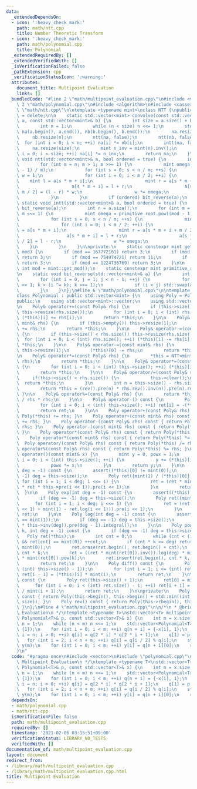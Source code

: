 ```yaml
---
data:
  _extendedDependsOn:
  - icon: ':heavy_check_mark:'
    path: math/ntt.cpp
    title: Number Theoretic Transform
  - icon: ':heavy_check_mark:'
    path: math/polynomial.cpp
    title: Polynomial
  _extendedRequiredBy: []
  _extendedVerifiedWith: []
  _isVerificationFailed: false
  _pathExtension: cpp
  _verificationStatusIcon: ':warning:'
  attributes:
    document_title: Multipoint Evaluation
    links: []
  bundledCode: "#line 2 \"math/multipoint_evaluation.cpp\"\n#include <vector>\n#line\
    \ 2 \"math/polynomial.cpp\"\n#include <algorithm>\n#include <cassert>\n#line 3\
    \ \"math/ntt.cpp\"\n\ntemplate <typename mint>\nclass NTT {\npublic:\n    NTT()\
    \ = delete;\n\n    static std::vector<mint> convolve(const std::vector<mint>&\
    \ a, const std::vector<mint>& b) {\n        int size = a.size() + b.size() - 1;\n\
    \        int n = 1;\n        while (n < size) n <<= 1;\n        std::vector<mint>\
    \ na(a.begin(), a.end()), nb(b.begin(), b.end());\n        na.resize(n);\n   \
    \     nb.resize(n);\n        ntt(na, false);\n        ntt(nb, false);\n      \
    \  for (int i = 0; i < n; ++i) na[i] *= nb[i];\n        intt(na, false);\n   \
    \     na.resize(size);\n        mint n_inv = mint(n).inv();\n        for (int\
    \ i = 0; i < size; ++i) na[i] *= n_inv;\n        return na;\n    }\n\n    static\
    \ void ntt(std::vector<mint>& a, bool ordered = true) {\n        int n = a.size();\n\
    \        for (int m = n; m > 1; m >>= 1) {\n            mint omega = primitive_root.pow((mod\
    \ - 1) / m);\n            for (int s = 0; s < n / m; ++s) {\n                mint\
    \ w = 1;\n                for (int i = 0; i < m / 2; ++i) {\n                \
    \    mint l = a[s * m + i];\n                    mint r = a[s * m + i + m / 2];\n\
    \                    a[s * m + i] = l + r;\n                    a[s * m + i +\
    \ m / 2] = (l - r) * w;\n                    w *= omega;\n                }\n\
    \            }\n        }\n        if (ordered) bit_reverse(a);\n    }\n\n   \
    \ static void intt(std::vector<mint>& a, bool ordered = true) {\n        if (ordered)\
    \ bit_reverse(a);\n        int n = a.size();\n        for (int m = 2; m <= n;\
    \ m <<= 1) {\n            mint omega = primitive_root.pow((mod - 1) / m).inv();\n\
    \            for (int s = 0; s < n / m; ++s) {\n                mint w = 1;\n\
    \                for (int i = 0; i < m / 2; ++i) {\n                    mint l\
    \ = a[s * m + i];\n                    mint r = a[s * m + i + m / 2] * w;\n  \
    \                  a[s * m + i] = l + r;\n                    a[s * m + i + m\
    \ / 2] = l - r;\n                    w *= omega;\n                }\n        \
    \    }\n        }\n    }\n\nprivate:\n    static constexpr mint get_primitive_root(int\
    \ mod) {\n        if (mod == 167772161) return 3;\n        if (mod == 469762049)\
    \ return 3;\n        if (mod == 754974721) return 11;\n        if (mod == 998244353)\
    \ return 3;\n        if (mod == 1224736769) return 3;\n    }\n\n    static constexpr\
    \ int mod = mint::get_mod();\n    static constexpr mint primitive_root = get_primitive_root(mod);\n\
    \n    static void bit_reverse(std::vector<mint>& a) {\n        int n = a.size();\n\
    \        for (int i = 0, j = 1; j < n - 1; ++j) {\n            for (int k = n\
    \ >> 1; k > (i ^= k); k >>= 1);\n            if (i < j) std::swap(a[i], a[j]);\n\
    \        }\n    }\n};\n#line 6 \"math/polynomial.cpp\"\n\ntemplate <typename mint>\n\
    class Polynomial : public std::vector<mint> {\n    using Poly = Polynomial;\n\n\
    public:\n    using std::vector<mint>::vector;\n    using std::vector<mint>::operator=;\n\
    \n    Poly& operator+=(const Poly& rhs) {\n        if (this->size() < rhs.size())\
    \ this->resize(rhs.size());\n        for (int i = 0; i < (int) rhs.size(); ++i)\
    \ (*this)[i] += rhs[i];\n        return *this;\n    }\n\n    Poly& operator+=(const\
    \ mint& rhs) {\n        if (this->empty()) this->resize(1);\n        (*this)[0]\
    \ += rhs;\n        return *this;\n    }\n\n    Poly& operator-=(const Poly& rhs)\
    \ {\n        if (this->size() < rhs.size()) this->resize(rhs.size());\n      \
    \  for (int i = 0; i < (int) rhs.size(); ++i) (*this)[i] -= rhs[i];\n        return\
    \ *this;\n    }\n\n    Poly& operator-=(const mint& rhs) {\n        if (this->empty())\
    \ this->resize(1);\n        (*this)[0] -= rhs;\n        return *this;\n    }\n\
    \n    Poly& operator*=(const Poly& rhs) {\n        *this = NTT<mint>::convolve(*this,\
    \ rhs);\n        return *this;\n    }\n\n    Poly& operator*=(const mint& rhs)\
    \ {\n        for (int i = 0; i < (int) this->size(); ++i) (*this)[i] *= rhs;\n\
    \        return *this;\n    }\n\n    Poly& operator/=(const Poly& rhs) {\n   \
    \     if(this->size() < rhs.size()) {\n            this->clear();\n          \
    \  return *this;\n        }\n        int n = this->size() - rhs.size() + 1;\n\
    \        return *this = (rev().pre(n) * rhs.rev().inv(n)).pre(n).rev(n);\n   \
    \ }\n\n    Poly& operator%=(const Poly& rhs) {\n        return *this -= *this\
    \ / rhs * rhs;\n    }\n\n    Poly& operator-() const {\n        Poly ret(this->size());\n\
    \        for (int i = 0; i < (int) this->size(); ++i) ret[i] = -(*this)[i];\n\
    \        return ret;\n    }\n\n    Poly operator+(const Poly& rhs) const { return\
    \ Poly(*this) += rhs; }\n    Poly operator+(const mint& rhs) const { return Poly(*this)\
    \ += rhs; }\n    Poly operator-(const Poly& rhs) const { return Poly(*this) -=\
    \ rhs; }\n    Poly operator-(const mint& rhs) const { return Poly(*this) -= rhs;\
    \ }\n    Poly operator*(const Poly& rhs) const { return Poly(*this) *= rhs; }\n\
    \    Poly operator*(const mint& rhs) const { return Poly(*this) *= rhs; }\n  \
    \  Poly operator/(const Poly& rhs) const { return Poly(*this) /= rhs; }\n    Poly\
    \ operator%(const Poly& rhs) const { return Poly(*this) %= rhs; }\n\n    mint\
    \ operator()(const mint& x) {\n        mint y = 0, powx = 1;\n        for (int\
    \ i = 0; i < (int) this->size(); ++i) {\n            y += (*this)[i] * powx;\n\
    \            powx *= x;\n        }\n        return y;\n    }\n\n    Poly inv(int\
    \ deg = -1) const {\n        assert((*this)[0] != mint(0));\n        if (deg ==\
    \ -1) deg = this->size();\n        Poly ret({mint(1) / (*this)[0]});\n       \
    \ for (int i = 1; i < deg; i <<= 1) {\n            ret = (ret * mint(2) - ret\
    \ * ret * this->pre(i << 1)).pre(i << 1);\n        }\n        return ret;\n  \
    \  }\n\n    Poly exp(int deg = -1) const {\n        assert((*this)[0] == mint(0));\n\
    \        if (deg == -1) deg = this->size();\n        Poly ret({mint(1)});\n  \
    \      for (int i = 1; i < deg; i <<= 1) {\n            ret = (ret * (this->pre(i\
    \ << 1) + mint(1) - ret.log(i << 1))).pre(i << 1);\n        }\n        return\
    \ ret;\n    }\n\n    Poly log(int deg = -1) const {\n        assert((*this)[0]\
    \ == mint(1));\n        if (deg == -1) deg = this->size();\n        return (this->diff()\
    \ * this->inv(deg)).pre(deg - 1).integral();\n    }\n\n    Poly pow(long long\
    \ k, int deg = -1) const {\n        if (deg == -1) deg = this->size();\n     \
    \   Poly ret(*this);\n        int cnt = 0;\n        while (cnt < (int) ret.size()\
    \ && ret[cnt] == mint(0)) ++cnt;\n        if (cnt * k >= deg) return Poly(deg,\
    \ mint(0));\n        ret.erase(ret.begin(), ret.begin() + cnt);\n        deg -=\
    \ cnt * k;\n        ret = ((ret * mint(ret[0]).inv()).log(deg) * mint(k)).pre(deg).exp(deg)\
    \ * mint(ret[0]).pow(k);\n        ret.insert(ret.begin(), cnt * k, mint(0));\n\
    \        return ret;\n    }\n\n    Poly diff() const {\n        Poly ret(std::max(0,\
    \ (int) this->size() - 1));\n        for (int i = 1; i <= (int) ret.size(); ++i)\
    \ ret[i - 1] = (*this)[i] * mint(i);\n        return ret;\n    }\n\n    Poly integral()\
    \ const {\n        Poly ret(this->size() + 1);\n        ret[0] = mint(0);\n  \
    \      for (int i = 0; i < (int) ret.size() - 1; ++i) ret[i + 1] = (*this)[i]\
    \ / mint(i + 1);\n        return ret;\n    }\n\nprivate:\n    Poly pre(int size)\
    \ const { return Poly(this->begin(), this->begin() + std::min((int) this->size(),\
    \ size)); }\n    Poly rev() const { return Poly(this->rbegin(), this->rend());\
    \ }\n};\n#line 4 \"math/multipoint_evaluation.cpp\"\n\n/*\n * @brief Multipoint\
    \ Evaluation\n */\ntemplate <typename T>\nstd::vector<T> multipoint_evaluation(const\
    \ Polynomial<T>& p, const std::vector<T>& x) {\n    int m = x.size();\n    int\
    \ n = 1;\n    while (n < m) n <<= 1;\n    std::vector<Polynomial<T>> q(2 * n,\
    \ {1});\n    for (int i = 0; i < m; ++i) q[n + i] = {-x[i], 1};\n    for (int\
    \ i = n; i > 0; ++i) q[i] = q[2 * i] * q[2 * i + 1];\n    q[1] = p % q[1];\n \
    \   for (int i = 2; i < n + m; ++i) q[i] = q[i / 2] % q[i];\n    std::vector<T>\
    \ y(m);\n    for (int i = 0; i < m; ++i) y[i] = q[n + i][0];\n    return y;\n\
    }\n"
  code: "#pragma once\n#include <vector>\n#include \"polynomial.cpp\"\n\n/*\n * @brief\
    \ Multipoint Evaluation\n */\ntemplate <typename T>\nstd::vector<T> multipoint_evaluation(const\
    \ Polynomial<T>& p, const std::vector<T>& x) {\n    int m = x.size();\n    int\
    \ n = 1;\n    while (n < m) n <<= 1;\n    std::vector<Polynomial<T>> q(2 * n,\
    \ {1});\n    for (int i = 0; i < m; ++i) q[n + i] = {-x[i], 1};\n    for (int\
    \ i = n; i > 0; ++i) q[i] = q[2 * i] * q[2 * i + 1];\n    q[1] = p % q[1];\n \
    \   for (int i = 2; i < n + m; ++i) q[i] = q[i / 2] % q[i];\n    std::vector<T>\
    \ y(m);\n    for (int i = 0; i < m; ++i) y[i] = q[n + i][0];\n    return y;\n}"
  dependsOn:
  - math/polynomial.cpp
  - math/ntt.cpp
  isVerificationFile: false
  path: math/multipoint_evaluation.cpp
  requiredBy: []
  timestamp: '2021-02-06 03:15:51+09:00'
  verificationStatus: LIBRARY_NO_TESTS
  verifiedWith: []
documentation_of: math/multipoint_evaluation.cpp
layout: document
redirect_from:
- /library/math/multipoint_evaluation.cpp
- /library/math/multipoint_evaluation.cpp.html
title: Multipoint Evaluation
---
```

